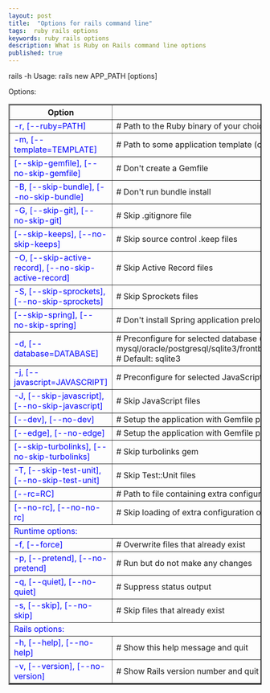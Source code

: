 ```yaml
---
layout: post
title:  "Options for rails command line"
tags:  ruby rails options
keywords: ruby rails options
description: What is Ruby on Rails command line options
published: true
---
```


 rails -h
Usage:
  rails new APP_PATH [options]

Options:
<table border='2' >
<tr>
	<th> Option
	</th>
	<th> Details
	</th>
<tr>
<td>-r, [--ruby=PATH]</td>
  <td># Path to the Ruby binary of your choice</td>
  </tr>
  <tr><td>-m, [--template=TEMPLATE]</td>
  <td># Path to some application template (can be a filesystem path or URL)</td>
  </tr>
  <tr>
  <td>[--skip-gemfile], [--no-skip-gemfile]</td>
      <td># Don't create a Gemfile</td>
  </tr>
  <tr>
  <td>
  -B, [--skip-bundle], [--no-skip-bundle]
  </td>
  <td>
  # Don't run bundle install
  </td>
  </tr>
  <tr>
  <td>-G, [--skip-git], [--no-skip-git]</td>
  <td># Skip .gitignore file</td>
  </tr>
  <tr>
  <td>[--skip-keeps], [--no-skip-keeps]</td>
      <td># Skip source control .keep files</td>
  </tr>
  <tr>
  <td>-O, [--skip-active-record], [--no-skip-active-record]</td>
  <td># Skip Active Record files</td>
</tr>
<tr>
  <td>-S, [--skip-sprockets], [--no-skip-sprockets]</td>
  <td># Skip Sprockets files</td>
  </tr>
<tr>
  <td>[--skip-spring], [--no-skip-spring]</td>
      <td># Don't install Spring application preloader</td>
      </tr>
<tr>
 <td>-d, [--database=DATABASE]</td>
  <td># Preconfigure for selected database (options: mysql/oracle/postgresql/sqlite3/frontbase/ibm_db/sqlserver/jdbcmysql/jdbcsqlite3/jdbcpostgresql/jdbc)                                 # Default: sqlite3
  </td>
  </tr>
  <tr>
  <td>-j, [--javascript=JAVASCRIPT]</td>
  <td># Preconfigure for selected JavaScript library# Default: jquery</td>
  </tr>
  <tr>
  <td>-J, [--skip-javascript], [--no-skip-javascript]</td>
  <td># Skip JavaScript files</td>
  </tr>
  <tr>
  <td>[--dev], [--no-dev]</td>
      <td># Setup the application with Gemfile pointing to your Rails checkout</td>
  </tr>
  <tr>
  <td>[--edge], [--no-edge]</td>
      <td># Setup the application with Gemfile pointing to Rails repository</td>
  </tr>
  <tr>
  <td>[--skip-turbolinks], [--no-skip-turbolinks]</td>
      <td># Skip turbolinks gem</td>
      </tr>
  <tr>
  <td>-T, [--skip-test-unit], [--no-skip-test-unit]</td>
  <td># Skip Test::Unit files</td>
  </tr>
  <tr>
  <td>[--rc=RC]</td>
      <td># Path to file containing extra configuration options for rails command</td>
  </tr>
  <tr>
  <td>[--no-rc], [--no-no-rc]</td>
      <td># Skip loading of extra configuration options from .railsrc file</td>
  </tr>
  <tr>
  <td colspan="2">Runtime options:</td>
  </tr>
  <tr>
  <td>-f, [--force]</td>
  <td># Overwrite files that already exist
  </td>
  </tr>
  <tr>
  <td>-p, [--pretend], [--no-pretend]
  </td>
  <td># Run but do not make any changes
  </td>
  </tr>
  <tr>
  <td>
  -q, [--quiet], [--no-quiet]</td>
  <td># Suppress status output
  </td>
  </tr>
  <tr>
  <td>-s, [--skip], [--no-skip]</td>
  <td># Skip files that already exist
  </td>
  </tr>
  <tr>
  <td colspan="2">
Rails options:
</td>
  </tr>
  <tr>
<td>-h, [--help], [--no-help]
</td>
<td># Show this help message and quit
  </td>
  </tr>
<tr>
  <td>-v, [--version], [--no-version]</td>
  <td># Show Rails version number and quit</td>
  </tr>
  </table>
  <style type="text/css">
tr>td:first-child {
	color:blue;
}
  </style>